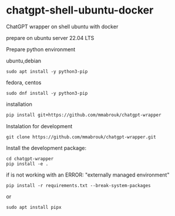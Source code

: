 # chatgpt-shell-ubuntu-docker
ChatGPT wrapper on shell ubuntu with docker

prepare on ubuntu server 22.04 LTS


Prepare python environment

ubuntu,debian
```
sudo apt install -y python3-pip
```

fedora, centos
```
sudo dnf install -y python3-pip
```

installation

```bash
pip install git+https://github.com/mmabrouk/chatgpt-wrapper
```



Instalation for development
 
```shell
git clone https://github.com/mmabrouk/chatgpt-wrapper.git
```

Install the development package: 
```
cd chatgpt-wrapper
pip install -e .
```



if is not working with an ERROR: "externally managed environment"

```
pip install -r requirements.txt --break-system-packages
```

or

```
sudo apt install pipx
```
